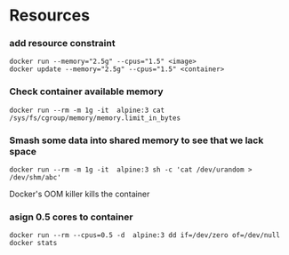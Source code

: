 # Resources

### add resource constraint

```
docker run --memory="2.5g" --cpus="1.5" <image>
docker update --memory="2.5g" --cpus="1.5" <container>
```

### Check container available memory

```
docker run --rm -m 1g -it  alpine:3 cat /sys/fs/cgroup/memory/memory.limit_in_bytes
```

### Smash some data into shared memory to see that we lack space

```
docker run --rm -m 1g -it  alpine:3 sh -c 'cat /dev/urandom > /dev/shm/abc'
```

Docker's OOM killer kills the container

### asign 0.5 cores to container

```
docker run --rm --cpus=0.5 -d  alpine:3 dd if=/dev/zero of=/dev/null
docker stats
```
